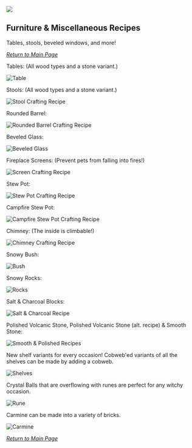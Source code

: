 ![](../banner_furniture.png)

## Furniture & Miscellaneous Recipes

Tables, stools, beveled windows, and more!

_[Return to Main Page](README.md)_

Tables: (All wood types and a stone variant.)

![Table](../table.png)

Stools: (All wood types and a stone variant.)

![Stool Crafting Recipe](../stool.png)

Rounded Barrel:

![Rounded Barrel Crafting Recipe](../rounded_barrel.png)

Beveled Glass:

![Beveled Glass](../beveled_glass.png)

Fireplace Screens: (Prevent pets from falling into fires!)

![Screen Crafting Recipe](../screen.png)

Stew Pot:

![Stew Pot Crafting Recipe](../stew_pot.png)

Campfire Stew Pot:

![Campfire Stew Pot Crafting Recipe](../campfirestewpot.png)

Chimney: (The inside is climbable!)

![Chimney Crafting Recipe](../chimney.png)

Snowy Bush:

![Bush](../snowybush.png)

Snowy Rocks:

![Rocks](../snowyrocks.png)

Salt & Charcoal Blocks:

![Salt & Charcoal Recipe](../blocks.png)

Polished Volcanic Stone, Polished Volcanic Stone (alt. recipe) & Smooth Stone:

![Smooth & Polished Recipes](../cutting.png)

New shelf variants for every occasion! Cobweb'ed variants of all the shelves can be made by adding a cobweb.

![Shelves](../shelfs.png)

Crystal Balls that are overflowing with runes are perfect for any witchy occasion.

![Rune](../ball.png)

Carmine can be made into a variety of bricks.

![Carmine](../carmine.png)

_[Return to Main Page](README.md)_
